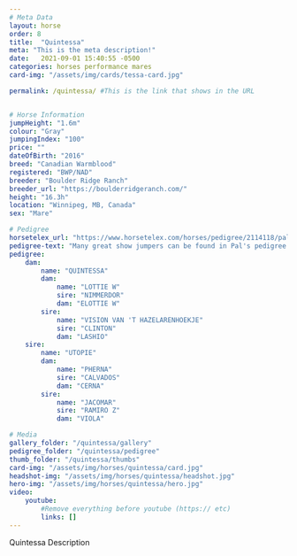 ```yaml
---
# Meta Data
layout: horse
order: 8
title:  "Quintessa"
meta: "This is the meta description!"
date:   2021-09-01 15:40:55 -0500
categories: horses performance mares
card-img: "/assets/img/cards/tessa-card.jpg"

permalink: /quintessa/ #This is the link that shows in the URL


# Horse Information
jumpHeight: "1.6m"
colour: "Gray"
jumpingIndex: "100"
price: ""
dateOfBirth: "2016"
breed: "Canadian Warmblood"
registered: "BWP/NAD"
breeder: "Boulder Ridge Ranch"
breeder_url: "https://boulderridgeranch.com/"
height: "16.3h"
location: "Winnipeg, MB, Canada"
sex: "Mare"

# Pedigree
horsetelex_url: "https://www.horsetelex.com/horses/pedigree/2114118/palladian"
pedigree-text: "Many great show jumpers can be found in Pal's pedigree including: Utopie, Vision, Ramiro Z and Clinton"
pedigree:
    dam: 
        name: "QUINTESSA"
        dam:
            name: "LOTTIE W"
            sire: "NIMMERDOR"
            dam: "ELOTTIE W"
        sire: 
            name: "VISION VAN 'T HAZELARENHOEKJE"
            sire: "CLINTON"
            dam: "LASHIO"
    sire: 
        name: "UTOPIE"
        dam: 
            name: "PHERNA"
            sire: "CALVADOS"
            dam: "CERNA"
        sire:
            name: "JACOMAR"
            sire: "RAMIRO Z"
            dam: "VIOLA"

# Media
gallery_folder: "/quintessa/gallery"
pedigree_folder: "/quintessa/pedigree"
thumb_folder: "/quintessa/thumbs"
card-img: "/assets/img/horses/quintessa/card.jpg"
headshot-img: "/assets/img/horses/quintessa/headshot.jpg"
hero-img: "/assets/img/horses/quintessa/hero.jpg"
video:
    youtube:
        #Remove everything before youtube (https:// etc)
        links: []
---
```

Quintessa Description